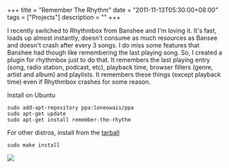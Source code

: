 +++
title = "Remember The Rhythm"
date = "2011-11-13T05:30:00+08:00"
tags = ["Projects"]
description = ""
+++


I recently switched to Rhythmbox from Banshee and I'm loving it. It's fast, loads up almost instantly, doesn't consume as much resources as Bansee and doesn't crash after every 3 songs. I do miss some features that Banshee had though like remembering the last playing song. So, I created a plugin for rhythmbox just to do that. It remembers the last playing entry (song, radio station, podcast, etc), playback time, browser filters (genre, artist and album) and playlists. It remembers these things (except playback time) even if Rhythmbox crashes for some reason.

<!-- more -->

Install on Ubuntu

```
sudo add-apt-repository ppa:loneowais/ppa
sudo apt-get update
sudo apt-get install remember-the-rhythm
```

For other distros, install from the [tarball](https://github.com/owais/remember-the-rhythm/tarball/master)
```
sudo make install
```

![](http://feeds.feedburner.com/~r/Owaislone/~4/pls0gRg_P-k)
